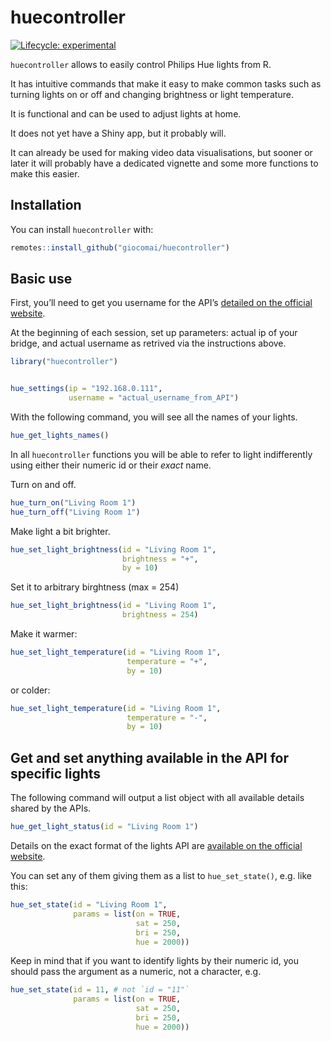 
<!-- README.md is generated from README.Rmd. Please edit that file -->

# huecontroller

<!-- badges: start -->

[![Lifecycle:
experimental](https://img.shields.io/badge/lifecycle-experimental-orange.svg)](https://www.tidyverse.org/lifecycle/#experimental)
<!-- badges: end -->

`huecontroller` allows to easily control Philips Hue lights from R.

It has intuitive commands that make it easy to make common tasks such as
turning lights on or off and changing brightness or light temperature.

It is functional and can be used to adjust lights at home.

It does not yet have a Shiny app, but it probably will.

It can already be used for making video data visualisations, but sooner
or later it will probably have a dedicated vignette and some more
functions to make this easier.

## Installation

You can install `huecontroller` with:

``` r
remotes::install_github("giocomai/huecontroller")
```

## Basic use

First, you’ll need to get you username for the API’s [detailed on the
official
website](https://developers.meethue.com/develop/get-started-2/).

At the beginning of each session, set up parameters: actual ip of your
bridge, and actual username as retrived via the instructions above.

``` r
library("huecontroller")


hue_settings(ip = "192.168.0.111",
             username = "actual_username_from_API")
```

With the following command, you will see all the names of your lights.

``` r
hue_get_lights_names()
```

In all `huecontroller` functions you will be able to refer to light
indifferently using either their numeric id or their *exact* name.

Turn on and off.

``` r
hue_turn_on("Living Room 1")
hue_turn_off("Living Room 1")
```

Make light a bit brighter.

``` r
hue_set_light_brightness(id = "Living Room 1",
                         brightness = "+",
                         by = 10)
```

Set it to arbitrary birghtness (max = 254)

``` r
hue_set_light_brightness(id = "Living Room 1",
                         brightness = 254)
```

Make it warmer:

``` r
hue_set_light_temperature(id = "Living Room 1",
                          temperature = "+",
                          by = 10)
```

or colder:

``` r
hue_set_light_temperature(id = "Living Room 1",
                          temperature = "-",
                          by = 10)
```

## Get and set anything available in the API for specific lights

The following command will output a list object with all available
details shared by the APIs.

``` r
hue_get_light_status(id = "Living Room 1")
```

Details on the exact format of the lights API are [available on the
official website](https://developers.meethue.com/develop/hue-api/).

You can set any of them giving them as a list to `hue_set_state()`,
e.g. like this:

``` r
hue_set_state(id = "Living Room 1",
              params = list(on = TRUE,
                            sat = 250, 
                            bri = 250, 
                            hue = 2000))
```

Keep in mind that if you want to identify lights by their numeric id,
you should pass the argument as a numeric, not a character, e.g.

``` r
hue_set_state(id = 11, # not `id = "11"`
              params = list(on = TRUE,
                            sat = 250, 
                            bri = 250, 
                            hue = 2000))
```
